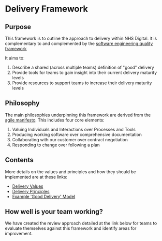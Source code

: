 # Delivery Framework
## Purpose
This framework is to outline the approach to delivery within NHS Digital.  It is complementary to and complemented by the [software engineering quality framework](https://github.com/NHSDigital/software-engineering-quality-framework)

It aims to:
1. Describe a shared (across multiple teams) definition of "good" delivery
2. Provide tools for teams to gain insight into their current delivery maturity levels
3. Provide resources to support teams to increase their delivery maturity levels

## Philosophy
The main philosophies underpinning this framework are derived from the [agile manifesto](https://agilemanifesto.org/).  This includes four core elements:
1. Valuing Individuals and Interactions over Processes and Tools
2. Producing working software over comprehensive documentation
3. Collaborating with our customer over contract negotiation
4. Responding to change over following a plan

## Contents
More details on the values and principles and how they should be implemented are at these links:
+ [Delivery Values](values.md)
+ [Delivery Principles](principles.md)
+ [Example 'Good Delivery' Model](model.md)

## How well is your team working?
We have created the review approach detailed at the link below for teams to evaluate themselves against this framework and identify areas for improvement.
